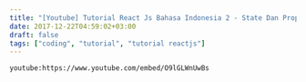 ```yaml
---
title: "[Youtube] Tutorial React Js Bahasa Indonesia 2 - State Dan Props"
date: 2017-12-22T04:59:02+03:00
draft: false
tags: ["coding", "tutorial", "tutorial reactjs"]
---
```


`youtube:https://www.youtube.com/embed/O9lGLWnUwBs`